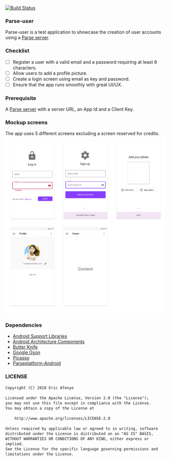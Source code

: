 [![Build Status](https://travis-ci.org/ericafenyo/parse-user.svg?branch=master)](https://travis-ci.org/ericafenyo/parse-user)

### Parse-user
Parse-user is a test application to showcase the creation of user accounts using a [Parse server](https://parseplatform.org).

### Checklist
- [ ] Register a user with a valid email and a password requiring at least 6 characters.
- [ ] Allow users to add a profile picture.
- [ ] Create a login screen using email as key and password.
- [ ] Ensure that the app runs smoothly with great UI/UX.

### Prerequisite  
A [Parse server](https://parseplatform.org) with a server URL, an App Id and a Client Key.

<!-- ### Basic Flow
![flow-diagram](https://github.com/ericafenyo/parse-user/raw/master/assets/basic-registration-diagram.png) -->

### Mockup screens
The app uses 5 different screens excluding a screen reserved for credits.
![mockup-screens](https://github.com/ericafenyo/parse-user/raw/master/assets/mock.png)

### Dependencies
* [Android Support Libraries](https://developer.android.com/topic/libraries/support-library/)
* [Android Architecture Components](https://developer.android.com/topic/libraries/architecture/)
* [Butter Knife](http://jakewharton.github.io/butterknife/)
* [Google Gson](https://github.com/google/gson/)
* [Picasso](http://square.github.io/picasso/)
* [Parseplatform-Android](https://docs.parseplatform.org/android/guide/)

### LICENSE
    Copyright (C) 2018 Eric Afenyo

    Licensed under the Apache License, Version 2.0 (the "License");
    you may not use this file except in compliance with the License.
    You may obtain a copy of the License at

        http://www.apache.org/licenses/LICENSE-2.0

    Unless required by applicable law or agreed to in writing, software
    distributed under the License is distributed on an "AS IS" BASIS,
    WITHOUT WARRANTIES OR CONDITIONS OF ANY KIND, either express or implied.
    See the License for the specific language governing permissions and
    limitations under the License.


